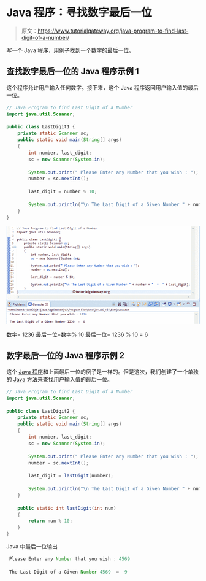 # Java 程序：寻找数字最后一位

> 原文：<https://www.tutorialgateway.org/java-program-to-find-last-digit-of-a-number/>

写一个 Java 程序，用例子找到一个数字的最后一位。

## 查找数字最后一位的 Java 程序示例 1

这个程序允许用户输入任何数字。接下来，这个 Java 程序返回用户输入值的最后一位。

```java
// Java Program to find Last Digit of a Number
import java.util.Scanner;

public class LastDigit1 {
	private static Scanner sc;
	public static void main(String[] args) 
	{
		int number, last_digit;
		sc = new Scanner(System.in);

		System.out.print(" Please Enter any Number that you wish : ");
		number = sc.nextInt();	

		last_digit = number % 10;

		System.out.println("\n The Last Digit of a Given Number " + number + "  =  " + last_digit);
	}
}
```

![Java Program to find Last Digit of a Number 1](img/d05d9475e7ce6cf0414a6fbaed34b444.png)

数字= 1236
最后一位=数字% 10
最后一位= 1236 % 10 = 6

## 数字最后一位的 Java 程序示例 2

这个 [Java 程序](https://www.tutorialgateway.org/learn-java-programs/)和上面最后一位的例子是一样的。但是这次，我们创建了一个单独的 [Java](https://www.tutorialgateway.org/java-tutorial/) 方法来查找用户输入值的最后一位。

```java
// Java Program to find Last Digit of a Number
import java.util.Scanner;

public class LastDigit2 {
	private static Scanner sc;
	public static void main(String[] args) 
	{
		int number, last_digit;
		sc = new Scanner(System.in);

		System.out.print(" Please Enter any Number that you wish : ");
		number = sc.nextInt();	

		last_digit = lastDigit(number);

		System.out.println("\n The Last Digit of a Given Number " + number + "  =  " + last_digit);
	}

	public static int lastDigit(int num)
	{
		return num % 10;	
	}
}
```

Java 中最后一位输出

```java
 Please Enter any Number that you wish : 4569

 The Last Digit of a Given Number 4569  =  9
```